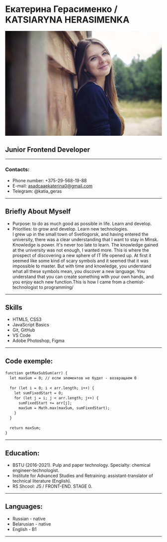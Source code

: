 # Екатерина Герасименко / KATSIARYNA HERASIMENKA
![Avatar](/assets/images/me.jpg)
## Junior Frontend Developer

---

### Contacts:

* Phone number: +375-29-568-19-88
* E-mail: asadcaaekaterina0@gmail.com
* Telegram: @katia_geras

---

## Briefly About Myself

* Purpose: to do as much good as possible in life. Learn and develop.
* Priorities: to grow and develop. Learn new technologies.<br>
I grew up in the small town of Svetlogorsk, and having entered the university, there was a clear understanding that I want to stay in Minsk. Knowledge is power. It's never too late to learn. The knowledge gained at the university was not enough, I wanted more. This is where the prospect of discovering a new sphere of IT life opened up. At first it seemed like some kind of scary symbols and it seemed that it was impossible to master. But with time and knowledge, you understand what all these symbols mean, you discover a new language. You understand that you can create something with your own hands, and you enjoy each new function.This is how I came from a chemist-technologist to programming/

---
## Skills
 
* HTML5, CSS3
* JavaScript Basics
* Git, GitHub
* VS Code
* Adobe Photoshop, Figma

---
## Code exemple:
``` 
function getMaxSubSum(arr) {
  let maxSum = 0; // если элементов не будет - возвращаем 0

  for (let i = 0; i < arr.length; i++) {
    let sumFixedStart = 0;
    for (let j = i; j < arr.length; j++) {
      sumFixedStart += arr[j];
      maxSum = Math.max(maxSum, sumFixedStart);
    }
  }

  return maxSum;
}
```
---
## Education:
* BSTU (2016-2021). Pulp and paper technology.
Specialty: chemical engineer-technologist.
* Institute for Advanced Studies and Retraining: assistant-translator of technical literature (English).
* RS Shcool: JS / FRONT-END. STAGE 0.

 ---
 ## Languages:
 * Russian - native
 * Belarusian - native
 * English - B1

 ---


